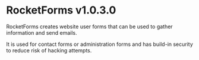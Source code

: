 # RocketForms v1.0.3.0

RocketForms creates website user forms that can be used to gather information and send emails. 

It is used for contact forms or administration forms and has build-in security to reduce risk of hacking attempts.  



